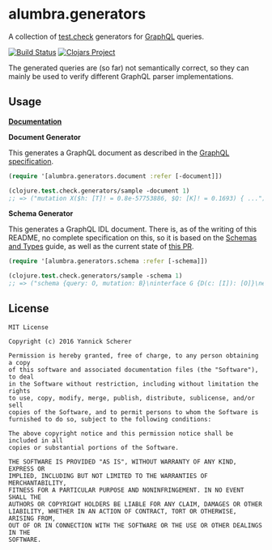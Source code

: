 # alumbra.generators

A collection of [test.check][tc] generators for [GraphQL][ql] queries.

[![Build Status](https://travis-ci.org/alumbra/alumbra.generators.svg?branch=master)](https://travis-ci.org/alumbra/alumbra.generators)
[![Clojars Project](https://img.shields.io/clojars/v/alumbra/generators.svg)](https://clojars.org/alumbra/generators)

[tc]: https://github.com/clojure/test.check
[ql]: http://graphql.org/

The generated queries are (so far) not semantically correct, so they can mainly
be used to verify different GraphQL parser implementations.

## Usage

__[Documentation](https://alumbra.github.io/alumbra.generators/)__

__Document Generator__

This generates a GraphQL document as described in the [GraphQL
specification][ql-spec].

```clojure
(require '[alumbra.generators.document :refer [-document]])

(clojure.test.check.generators/sample -document 1)
;; => ("mutation X($h: [T]! = 0.8e-57753886, $Q: [K]! = 0.1693) { ...")
```

[ql-spec]: https://facebook.github.io/graphql/

__Schema Generator__

This generates a GraphQL IDL document. There is, as of the writing of this
README, no complete specification on this, so it is based on the [Schemas and
Types](http://graphql.org/learn/schema/) guide, as well as the current state of
[this PR](https://github.com/facebook/graphql/pull/90).

```clojure
(require '[alumbra.generators.schema :refer [-schema]])

(clojure.test.check.generators/sample -schema 1)
;; => ("schema {query: O, mutation: B}\ninterface G {D(c: [I]): [O]}\nenum F {O}")
```

## License

```
MIT License

Copyright (c) 2016 Yannick Scherer

Permission is hereby granted, free of charge, to any person obtaining a copy
of this software and associated documentation files (the "Software"), to deal
in the Software without restriction, including without limitation the rights
to use, copy, modify, merge, publish, distribute, sublicense, and/or sell
copies of the Software, and to permit persons to whom the Software is
furnished to do so, subject to the following conditions:

The above copyright notice and this permission notice shall be included in all
copies or substantial portions of the Software.

THE SOFTWARE IS PROVIDED "AS IS", WITHOUT WARRANTY OF ANY KIND, EXPRESS OR
IMPLIED, INCLUDING BUT NOT LIMITED TO THE WARRANTIES OF MERCHANTABILITY,
FITNESS FOR A PARTICULAR PURPOSE AND NONINFRINGEMENT. IN NO EVENT SHALL THE
AUTHORS OR COPYRIGHT HOLDERS BE LIABLE FOR ANY CLAIM, DAMAGES OR OTHER
LIABILITY, WHETHER IN AN ACTION OF CONTRACT, TORT OR OTHERWISE, ARISING FROM,
OUT OF OR IN CONNECTION WITH THE SOFTWARE OR THE USE OR OTHER DEALINGS IN THE
SOFTWARE.
```
